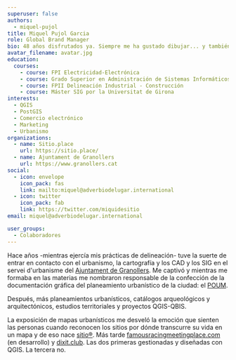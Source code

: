 ```yaml
---
superuser: false
authors:
  - miquel-pujol
title: Miquel Pujol Garcia
role: Global Brand Manager
bio: 48 años disfrutados ya. Siempre me ha gustado dibujar... y también los mapas.
avatar_filename: avatar.jpg
education:
  courses:
    - course: FPI Electricidad-Electrónica
    - course: Grado Superior en Administración de Sistemas Informáticos
    - course: FPII Delineación Industrial - Construcción
    - course: Máster SIG por la Universitat de Girona
interests:
  - QGIS
  - PostGIS
  - Comercio electrónico
  - Marketing
  - Urbanismo
organizations:
  - name: Sitio.place
    url: https://sitio.place/
  - name: Ajuntament de Granollers
    url: https://www.granollers.cat
social:
  - icon: envelope
    icon_pack: fas
    link: mailto:miquel@adverbiodelugar.international
  - icon: twitter
    icon_pack: fab
    link: https://twitter.com/miquidesitio
email: miquel@adverbiodelugar.international

user_groups:
  - Colaboradores
---
```


Hace años -mientras ejercía mis prácticas de delineación- tuve la suerte de entrar en contacto con el urbanismo, la cartografía y los CAD y los SIG en el servei d'urbanisme del [Ajuntament de Granollers](https://www.granollers.cat/). Me captivó y mientras me formaba en las materias me nombraron responsable de la confección de la documentación gráfica del planeamiento urbanístico de la ciudad: el [POUM](https://www.granollers.cat/poum).

Después, más planeamientos urbanísticos, catálogos arqueológicos y arquitectónicos, estudios territoriales y proyectos QGIS-QBIS.

La exposición de mapas urbanísticos me desveló la emoción que sienten las personas cuando reconocen los sitios por dónde transcurre su vida en un mapa y de eso nace [sitio®](https://sitio.place). Más tarde [famousracingmeetingplace.com](http://famousracingmeetingplace.com/) (en desarrollo) y [dixit.club](http://dixit.club/). Las dos primeras gestionadas y diseñadas con QGIS. La tercera no.

